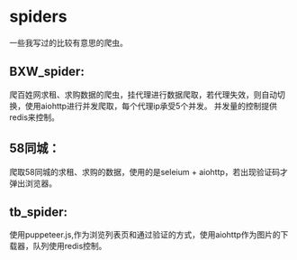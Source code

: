 # spiders
一些我写过的比较有意思的爬虫。
## BXW_spider:
爬百姓网求租、求购数据的爬虫，挂代理进行数据爬取，若代理失效，则自动切换，使用aiohttp进行并发爬取，每个代理ip承受5个并发。
并发量的控制提供redis来控制。

## 58同城：
爬取58同城的求租、求购的数据，使用的是seleium + aiohttp，若出现验证码才弹出浏览器。

## tb_spider:
使用puppeteer.js,作为浏览列表页和通过验证的方式，使用aiohttp作为图片的下载器，队列使用redis控制。
